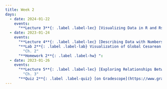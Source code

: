 ```yaml
---
title: Week 2
days:
  - date: 2024-01-22
    events:
      "**Lecture 3**{: .label .label-lec} [Visualizing Data in R and Rstudio (ggplot2)](https://ph142-ucb.github.io/sp24/src/lec/l03-visualizing-data.pdf) ":
  - date: 2023-01-24
    events:
      "**Lecture 4**{: .label .label-lec} [Describing Data with Numbers](https://ph142-ucb.github.io/sp24/src/lec/l04-describing-data-with-numbers.pdf) ":
      "**Lab 2**{: .label .label-lab} Visualization of Global Cesarean Delivery Rates (https://publichealth.datahub.berkeley.edu/hub/user-redirect/git-pull?repo=https%3A%2F%2Fgithub.com%2Fph142-ucb%2Fph142-sp24&urlpath=rstudio%2F&branch=main)(Due Jan. 30th)":
        "Ch. 2"
      "**Homework 2**{: .label .label-hw} ":
  - date: 2023-01-26
    events:
      "**Lecture 5**{: .label .label-lec} [Exploring Relationships Between Two Variables](https://ph142-ucb.github.io/sp24/src/lec/l05-relationships-between-two-variables.pdf)": 
        "Ch. 3"
      "**Quiz 2**{: .label .label-quiz} [on Gradescope](https://www.gradescope.com/courses/704333) (Due Jan. 27, 12PM noon PST)":
---
```



